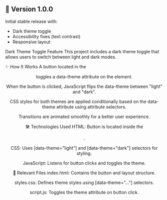 ## 🔖 Version 1.0.0

Initial stable release with:
- Dark theme toggle
- Accessibility fixes (text contrast)
- Responsive layout


Dark Theme Toggle Feature
This project includes a dark theme toggle that allows users to switch between light and dark modes.

✨ How It Works
A button located in the <header> toggles a data-theme attribute on the <body> element.

When the button is clicked, JavaScript flips the data-theme between "light" and "dark".

CSS styles for both themes are applied conditionally based on the data-theme attribute using attribute selectors.

Transitions are animated smoothly for a better user experience.

🛠 Technologies Used
HTML: Button is located inside the <header>.

CSS: Uses [data-theme="light"] and [data-theme="dark"] selectors for styling.

JavaScript: Listens for button clicks and toggles the theme.

📂 Relevant Files
index.html: Contains the button and layout structure.

styles.css: Defines theme styles using [data-theme="..."] selectors.

script.js: Toggles the theme attribute on button click.
